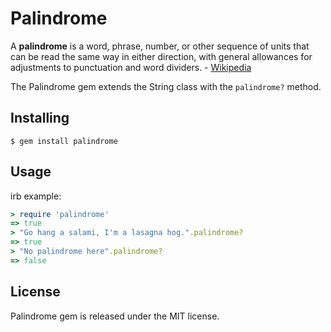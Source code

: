 # Palindrome #

A **palindrome** is a word, phrase, number, or other sequence of units that can 
be read the same way in either direction, with general allowances for 
adjustments to punctuation and word dividers. - [Wikipedia](http://en.wikipedia.org/wiki/Palindrome)

The Palindrome gem extends the String class with the `palindrome?` method.
## Installing ##

    $ gem install palindrome

## Usage ##
irb example:

```ruby
> require 'palindrome'
=> true
> "Go hang a salami, I'm a lasagna hog.".palindrome?
=> true
> "No palindrome here".palindrome?
=> false
```

## License ##

Palindrome gem is released under the MIT license.
    